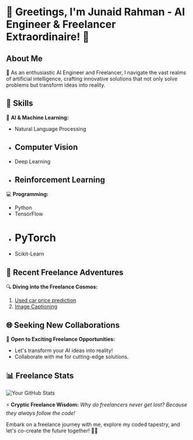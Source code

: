 # 🌟 Greetings, I'm Junaid Rahman - AI Engineer & Freelancer Extraordinaire! 🚀

## About Me

🧠 As an enthusiastic AI Engineer and Freelancer, I navigate the vast realms of artificial intelligence, crafting innovative solutions that not only solve problems but transform ideas into reality.

## 🚀 Skills

🤖 **AI & Machine Learning:**
- Natural Language Processing
- ## Computer Vision
- Deep Learning
- ## Reinforcement Learning

💻 **Programming:**
- Python
- TensorFlow
- # PyTorch
- Scikit-Learn

## 🌈 Recent Freelance Adventures

🔍 **Diving into the Freelance Cosmos:**
1. [Used car price prediction]([https://github.com/junaidrhmn/Used-car-price-prediction])
2. [Image Captioning]([https://github.com/junaidrhmn/Image-Captioning])

## 🌐 Seeking New Collaborations

🌟 **Open to Exciting Freelance Opportunities:**
- Let's transform your AI ideas into reality!
- Collaborate with me for cutting-edge solutions.

## 📊 Freelance Stats

![Your GitHub Stats](https://github-readme-stats.vercel.app/api?username=yourusername&show_icons=true&theme=radical)

⚡ **Cryptic Freelance Wisdom:**
*Why do freelancers never get lost? Because they always follow the code!*

Embark on a freelance journey with me, explore my coded tapestry, and let's co-create the future together! 🌌✨
